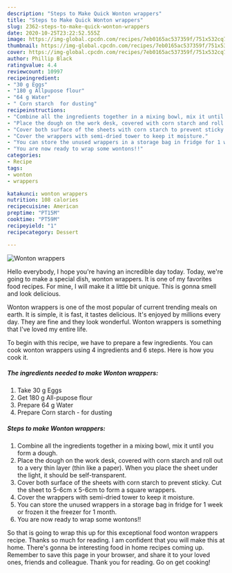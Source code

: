 ```yaml
---
description: "Steps to Make Quick Wonton wrappers"
title: "Steps to Make Quick Wonton wrappers"
slug: 2362-steps-to-make-quick-wonton-wrappers
date: 2020-10-25T23:22:52.555Z
image: https://img-global.cpcdn.com/recipes/7eb0165ac537359f/751x532cq70/wonton-wrappers-recipe-main-photo.jpg
thumbnail: https://img-global.cpcdn.com/recipes/7eb0165ac537359f/751x532cq70/wonton-wrappers-recipe-main-photo.jpg
cover: https://img-global.cpcdn.com/recipes/7eb0165ac537359f/751x532cq70/wonton-wrappers-recipe-main-photo.jpg
author: Phillip Black
ratingvalue: 4.4
reviewcount: 10997
recipeingredient:
- "30 g Eggs"
- "180 g Allpupose flour"
- "64 g Water"
- " Corn starch  for dusting"
recipeinstructions:
- "Combine all the ingredients together in a mixing bowl, mix it until you form a dough."
- "Place the dough on the work desk, covered with corn starch and roll out to a very thin layer (thin like a paper). When you place the sheet under the light, it should be self-transparent."
- "Cover both surface of the sheets with corn starch to prevent sticky. Cut the sheet to 5-6cm x 5-6cm to form a square wrappers."
- "Cover the wrappers with semi-dried tower to keep it moisture."
- "You can store the unused wrappers in a storage bag in fridge for 1 week or frozen it the freezer for 1 month."
- "You are now ready to wrap some wontons!!"
categories:
- Recipe
tags:
- wonton
- wrappers

katakunci: wonton wrappers 
nutrition: 108 calories
recipecuisine: American
preptime: "PT15M"
cooktime: "PT59M"
recipeyield: "1"
recipecategory: Dessert

---
```



![Wonton wrappers](https://img-global.cpcdn.com/recipes/7eb0165ac537359f/751x532cq70/wonton-wrappers-recipe-main-photo.jpg)

Hello everybody, I hope you're having an incredible day today. Today, we're going to make a special dish, wonton wrappers. It is one of my favorites food recipes. For mine, I will make it a little bit unique. This is gonna smell and look delicious.



Wonton wrappers is one of the most popular of current trending meals on earth. It is simple, it is fast, it tastes delicious. It's enjoyed by millions every day. They are fine and they look wonderful. Wonton wrappers is something that I've loved my entire life.


To begin with this recipe, we have to prepare a few ingredients. You can cook wonton wrappers using 4 ingredients and 6 steps. Here is how you cook it.

<!--inarticleads1-->

##### The ingredients needed to make Wonton wrappers:

1. Take 30 g Eggs
1. Get 180 g All-pupose flour
1. Prepare 64 g Water
1. Prepare  Corn starch - for dusting




<!--inarticleads2-->

##### Steps to make Wonton wrappers:

1. Combine all the ingredients together in a mixing bowl, mix it until you form a dough.
1. Place the dough on the work desk, covered with corn starch and roll out to a very thin layer (thin like a paper). When you place the sheet under the light, it should be self-transparent.
1. Cover both surface of the sheets with corn starch to prevent sticky. Cut the sheet to 5-6cm x 5-6cm to form a square wrappers.
1. Cover the wrappers with semi-dried tower to keep it moisture.
1. You can store the unused wrappers in a storage bag in fridge for 1 week or frozen it the freezer for 1 month.
1. You are now ready to wrap some wontons!!




So that is going to wrap this up for this exceptional food wonton wrappers recipe. Thanks so much for reading. I am confident that you will make this at home. There's gonna be interesting food in home recipes coming up. Remember to save this page in your browser, and share it to your loved ones, friends and colleague. Thank you for reading. Go on get cooking!
